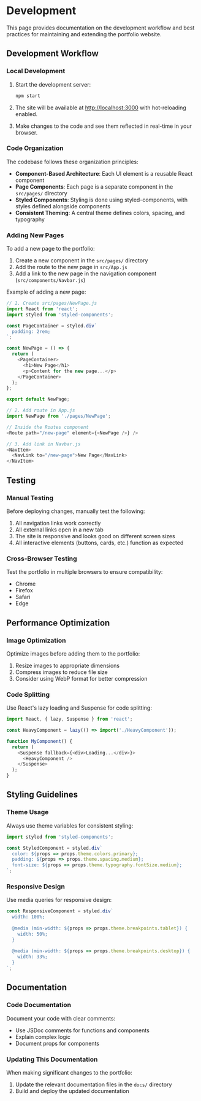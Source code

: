 # Development

This page provides documentation on the development workflow and best practices for maintaining and extending the portfolio website.

## Development Workflow

### Local Development

1. Start the development server:
   ```bash
   npm start
   ```

2. The site will be available at [http://localhost:3000](http://localhost:3000) with hot-reloading enabled.

3. Make changes to the code and see them reflected in real-time in your browser.

### Code Organization

The codebase follows these organization principles:

- **Component-Based Architecture**: Each UI element is a reusable React component
- **Page Components**: Each page is a separate component in the `src/pages/` directory
- **Styled Components**: Styling is done using styled-components, with styles defined alongside components
- **Consistent Theming**: A central theme defines colors, spacing, and typography

### Adding New Pages

To add a new page to the portfolio:

1. Create a new component in the `src/pages/` directory
2. Add the route to the new page in `src/App.js`
3. Add a link to the new page in the navigation component (`src/components/Navbar.js`)

Example of adding a new page:

```javascript
// 1. Create src/pages/NewPage.js
import React from 'react';
import styled from 'styled-components';

const PageContainer = styled.div`
  padding: 2rem;
`;

const NewPage = () => {
  return (
    <PageContainer>
      <h1>New Page</h1>
      <p>Content for the new page...</p>
    </PageContainer>
  );
};

export default NewPage;

// 2. Add route in App.js
import NewPage from './pages/NewPage';

// Inside the Routes component
<Route path="/new-page" element={<NewPage />} />

// 3. Add link in Navbar.js
<NavItem>
  <NavLink to="/new-page">New Page</NavLink>
</NavItem>
```

## Testing

### Manual Testing

Before deploying changes, manually test the following:

1. All navigation links work correctly
2. All external links open in a new tab
3. The site is responsive and looks good on different screen sizes
4. All interactive elements (buttons, cards, etc.) function as expected

### Cross-Browser Testing

Test the portfolio in multiple browsers to ensure compatibility:

- Chrome
- Firefox
- Safari
- Edge

## Performance Optimization

### Image Optimization

Optimize images before adding them to the portfolio:

1. Resize images to appropriate dimensions
2. Compress images to reduce file size
3. Consider using WebP format for better compression

### Code Splitting

Use React's lazy loading and Suspense for code splitting:

```javascript
import React, { lazy, Suspense } from 'react';

const HeavyComponent = lazy(() => import('./HeavyComponent'));

function MyComponent() {
  return (
    <Suspense fallback={<div>Loading...</div>}>
      <HeavyComponent />
    </Suspense>
  );
}
```

## Styling Guidelines

### Theme Usage

Always use theme variables for consistent styling:

```javascript
import styled from 'styled-components';

const StyledComponent = styled.div`
  color: ${props => props.theme.colors.primary};
  padding: ${props => props.theme.spacing.medium};
  font-size: ${props => props.theme.typography.fontSize.medium};
`;
```

### Responsive Design

Use media queries for responsive design:

```javascript
const ResponsiveComponent = styled.div`
  width: 100%;
  
  @media (min-width: ${props => props.theme.breakpoints.tablet}) {
    width: 50%;
  }
  
  @media (min-width: ${props => props.theme.breakpoints.desktop}) {
    width: 33%;
  }
`;
```

## Documentation

### Code Documentation

Document your code with clear comments:

- Use JSDoc comments for functions and components
- Explain complex logic
- Document props for components

### Updating This Documentation

When making significant changes to the portfolio:

1. Update the relevant documentation files in the `docs/` directory
2. Build and deploy the updated documentation

